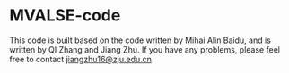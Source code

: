 # MVALSE-code
This code is built based on the code written by Mihai Alin Baidu, and is written by QI Zhang and Jiang Zhu. 
If you have any problems, please feel free to contact jiangzhu16@zju.edu.cn
